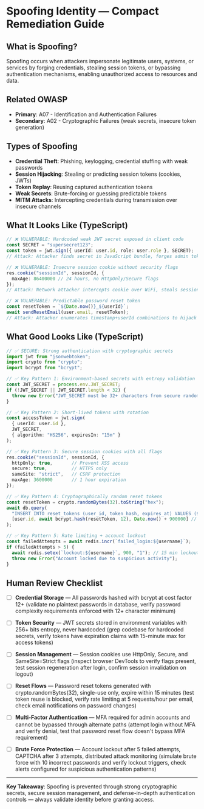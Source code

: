 # Spoofing Identity — Compact Remediation Guide

## What is Spoofing?

Spoofing occurs when attackers impersonate legitimate users, systems, or services by forging credentials, stealing session tokens, or bypassing authentication mechanisms, enabling unauthorized access to resources and data.

## Related OWASP

- **Primary**: A07 - Identification and Authentication Failures
- **Secondary**: A02 - Cryptographic Failures (weak secrets, insecure token generation)

## Types of Spoofing

- **Credential Theft**: Phishing, keylogging, credential stuffing with weak passwords
- **Session Hijacking**: Stealing or predicting session tokens (cookies, JWTs)
- **Token Replay**: Reusing captured authentication tokens
- **Weak Secrets**: Brute-forcing or guessing predictable tokens
- **MITM Attacks**: Intercepting credentials during transmission over insecure channels

## What It Looks Like (TypeScript)

```typescript
// ❌ VULNERABLE: Hardcoded weak JWT secret exposed in client code
const SECRET = "supersecret123";
const token = jwt.sign({ userId: user.id, role: user.role }, SECRET);
// Attack: Attacker finds secret in JavaScript bundle, forges admin token

// ❌ VULNERABLE: Insecure session cookie without security flags
res.cookie("sessionId", sessionId, {
  maxAge: 86400000 // 24 hours, no HttpOnly/Secure flags
});
// Attack: Network attacker intercepts cookie over WiFi, steals session

// ❌ VULNERABLE: Predictable password reset token
const resetToken = `${Date.now()}_${userId}`;
await sendResetEmail(user.email, resetToken);
// Attack: Attacker enumerates timestamp+userId combinations to hijack accounts
```

## What Good Looks Like (TypeScript)

```typescript
// ✅ SECURE: Strong authentication with cryptographic secrets
import jwt from "jsonwebtoken";
import crypto from "crypto";
import bcrypt from "bcrypt";

// ✅ Key Pattern 1: Environment-based secrets with entropy validation
const JWT_SECRET = process.env.JWT_SECRET;
if (!JWT_SECRET || JWT_SECRET.length < 32) {
  throw new Error("JWT_SECRET must be 32+ characters from secure random source");
}

// ✅ Key Pattern 2: Short-lived tokens with rotation
const accessToken = jwt.sign(
  { userId: user.id },
  JWT_SECRET,
  { algorithm: "HS256", expiresIn: "15m" }
);

// ✅ Key Pattern 3: Secure session cookies with all flags
res.cookie("sessionId", sessionId, {
  httpOnly: true,       // Prevent XSS access
  secure: true,         // HTTPS only
  sameSite: "strict",   // CSRF protection
  maxAge: 3600000       // 1 hour expiration
});

// ✅ Key Pattern 4: Cryptographically random reset tokens
const resetToken = crypto.randomBytes(32).toString("hex");
await db.query(
  "INSERT INTO reset_tokens (user_id, token_hash, expires_at) VALUES ($1, $2, $3)",
  [user.id, await bcrypt.hash(resetToken, 12), Date.now() + 900000] // 15 min
);

// ✅ Key Pattern 5: Rate limiting + account lockout
const failedAttempts = await redis.incr(`failed_login:${username}`);
if (failedAttempts > 5) {
  await redis.setex(`lockout:${username}`, 900, "1"); // 15 min lockout
  throw new Error("Account locked due to suspicious activity");
}
```

## Human Review Checklist

- [ ] **Credential Storage** — All passwords hashed with bcrypt at cost factor 12+ (validate no plaintext passwords in database, verify password complexity requirements enforced with 12+ character minimum)

- [ ] **Token Security** — JWT secrets stored in environment variables with 256+ bits entropy, never hardcoded (grep codebase for hardcoded secrets, verify tokens have expiration claims with 15-minute max for access tokens)

- [ ] **Session Management** — Session cookies use HttpOnly, Secure, and SameSite=Strict flags (inspect browser DevTools to verify flags present, test session regeneration after login, confirm session invalidation on logout)

- [ ] **Reset Flows** — Password reset tokens generated with crypto.randomBytes(32), single-use only, expire within 15 minutes (test token reuse is blocked, verify rate limiting at 5 requests/hour per email, check email notifications on password changes)

- [ ] **Multi-Factor Authentication** — MFA required for admin accounts and cannot be bypassed through alternate paths (attempt login without MFA and verify denial, test that password reset flow doesn't bypass MFA requirement)

- [ ] **Brute Force Protection** — Account lockout after 5 failed attempts, CAPTCHA after 3 attempts, distributed attack monitoring (simulate brute force with 10 incorrect passwords and verify lockout triggers, check alerts configured for suspicious authentication patterns)

---

**Key Takeaway**: Spoofing is prevented through strong cryptographic secrets, secure session management, and defense-in-depth authentication controls — always validate identity before granting access.

